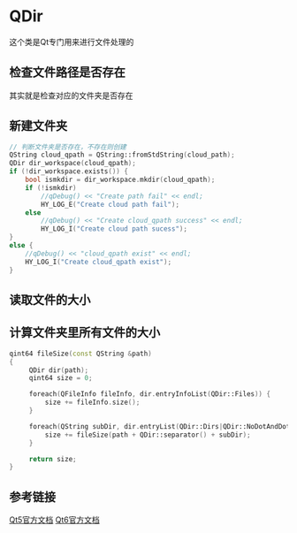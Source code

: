 # QDir

这个类是Qt专门用来进行文件处理的

## 检查文件路径是否存在

其实就是检查对应的文件夹是否存在

## 新建文件夹

```cpp
// 判断文件夹是否存在，不存在则创建
QString cloud_qpath = QString::fromStdString(cloud_path);
QDir dir_workspace(cloud_qpath);
if (!dir_workspace.exists()) {
    bool ismkdir = dir_workspace.mkdir(cloud_qpath);
    if (!ismkdir)
        //qDebug() << "Create path fail" << endl;
        HY_LOG_E("Create cloud path fail");
    else
        //qDebug() << "Create cloud_qpath success" << endl;
        HY_LOG_I("Create cloud path sucess");
}
else {
    //qDebug() << "cloud_qpath exist" << endl;
    HY_LOG_I("Create cloud_qpath exist");
}
```

## 读取文件的大小

## 计算文件夹里所有文件的大小

```cpp
qint64 fileSize(const QString &path)
{
     QDir dir(path);
     qint64 size = 0;

     foreach(QFileInfo fileInfo, dir.entryInfoList(QDir::Files)) {
         size += fileInfo.size();
     }

     foreach(QString subDir, dir.entryList(QDir::Dirs|QDir::NoDotAndDotDot)) {
         size += fileSize(path + QDir::separator() + subDir);
     }

     return size;
}

```

## 参考链接

[Qt5官方文档](https://doc.qt.io/qt-5/qdir.html)
[Qt6官方文档](https://doc.qt.io/qt-6/qdir.html)
